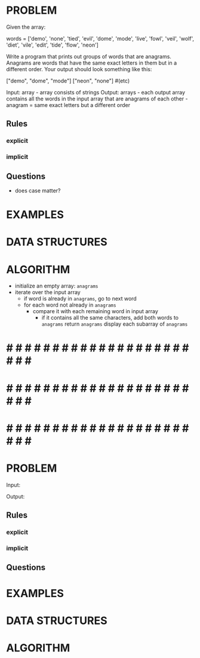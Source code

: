 # PROBLEM
Given the array:

  words =  ['demo', 'none', 'tied', 'evil', 'dome', 'mode', 'live',
          'fowl', 'veil', 'wolf', 'diet', 'vile', 'edit', 'tide',
          'flow', 'neon']

Write a program that prints out groups of words that are anagrams. Anagrams are words that have the same exact letters in them but in a different order. Your output should look something like this:

  ["demo", "dome", "mode"]
  ["neon", "none"]
  #(etc)

  Input: array
    - array consists of strings
  Output: arrays
    - each output array contains all the words in the input array that are anagrams of each other
    - anagram = same exact letters but a different order

  ## Rules
  ### explicit
  
  ### implicit


  ## Questions
  - does case matter?

# EXAMPLES


# DATA STRUCTURES


# ALGORITHM
- initialize an empty array: `anagrams`
- iterate over the input array
  - if word is already in `anagrams`, go to next word
  - for each word not already in `anagrams`
    - compare it with each remaining word in input array
      - if it contains all the same characters, add both words to `anagrams`
return `anagrams`
display each subarray of `anagrams` 


# # # # # # # # # # # # # # # # # # # # # # # # #
# # # # # # # # # # # # # # # # # # # # # # # # #
# # # # # # # # # # # # # # # # # # # # # # # # #

# PROBLEM


  Input: 

  Output:

  ## Rules
  ### explicit
  
  ### implicit


  ## Questions


# EXAMPLES


# DATA STRUCTURES


# ALGORITHM
